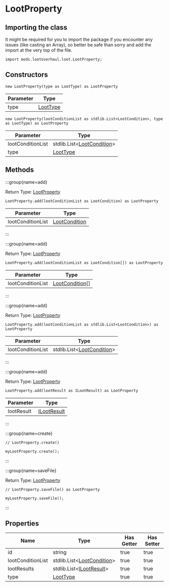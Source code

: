 # LootProperty

## Importing the class

It might be required for you to import the package if you encounter any issues (like casting an Array), so better be safe than sorry and add the import at the very top of the file.
```zenscript
import mods.lootoverhaul.loot.LootProperty;
```


## Constructors


```zenscript
new LootProperty(type as LootType) as LootProperty
```
| Parameter |                            Type                             |
|-----------|-------------------------------------------------------------|
| type      | [LootType](/mods/lootoverhaul/loot/condition/type/LootType) |



```zenscript
new LootProperty(lootConditionList as stdlib.List<LootCondition>, type as LootType) as LootProperty
```
|     Parameter     |                                           Type                                            |
|-------------------|-------------------------------------------------------------------------------------------|
| lootConditionList | stdlib.List&lt;[LootCondition](/mods/lootoverhaul/loot/condition/basic/LootCondition)&gt; |
| type              | [LootType](/mods/lootoverhaul/loot/condition/type/LootType)                               |



## Methods

:::group{name=add}

Return Type: [LootProperty](/mods/lootoverhaul/loot/LootProperty)

```zenscript
LootProperty.add(lootConditionList as LootCondition) as LootProperty
```

|     Parameter     |                                  Type                                  |
|-------------------|------------------------------------------------------------------------|
| lootConditionList | [LootCondition](/mods/lootoverhaul/loot/condition/basic/LootCondition) |


:::

:::group{name=add}

Return Type: [LootProperty](/mods/lootoverhaul/loot/LootProperty)

```zenscript
LootProperty.add(lootConditionList as LootCondition[]) as LootProperty
```

|     Parameter     |                                   Type                                   |
|-------------------|--------------------------------------------------------------------------|
| lootConditionList | [LootCondition](/mods/lootoverhaul/loot/condition/basic/LootCondition)[] |


:::

:::group{name=add}

Return Type: [LootProperty](/mods/lootoverhaul/loot/LootProperty)

```zenscript
LootProperty.add(lootConditionList as stdlib.List<LootCondition>) as LootProperty
```

|     Parameter     |                                           Type                                            |
|-------------------|-------------------------------------------------------------------------------------------|
| lootConditionList | stdlib.List&lt;[LootCondition](/mods/lootoverhaul/loot/condition/basic/LootCondition)&gt; |


:::

:::group{name=add}

Return Type: [LootProperty](/mods/lootoverhaul/loot/LootProperty)

```zenscript
LootProperty.add(lootResult as ILootResult) as LootProperty
```

| Parameter  |                                Type                                 |
|------------|---------------------------------------------------------------------|
| lootResult | [ILootResult](/mods/lootoverhaul/loot/condition/result/ILootResult) |


:::

:::group{name=create}

```zenscript
// LootProperty.create()

myLootProperty.create();
```

:::

:::group{name=saveFile}

Return Type: [LootProperty](/mods/lootoverhaul/loot/LootProperty)

```zenscript
// LootProperty.saveFile() as LootProperty

myLootProperty.saveFile();
```

:::


## Properties

|       Name        |                                           Type                                            | Has Getter | Has Setter |
|-------------------|-------------------------------------------------------------------------------------------|------------|------------|
| id                | string                                                                                    | true       | true       |
| lootConditionList | stdlib.List&lt;[LootCondition](/mods/lootoverhaul/loot/condition/basic/LootCondition)&gt; | true       | true       |
| lootResults       | stdlib.List&lt;[ILootResult](/mods/lootoverhaul/loot/condition/result/ILootResult)&gt;    | true       | true       |
| type              | [LootType](/mods/lootoverhaul/loot/condition/type/LootType)                               | true       | true       |

